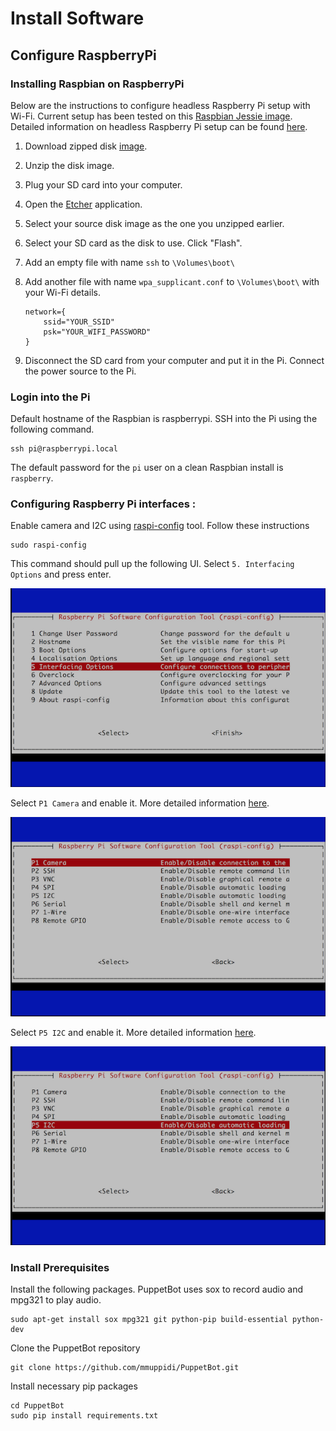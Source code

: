 # Install Software

## Configure RaspberryPi

### Installing Raspbian on RaspberryPi
Below are the instructions to configure headless Raspberry Pi setup with Wi-Fi. 
Current setup has been tested on this [Raspbian Jessie image](https://downloads.raspberrypi.org/raspbian/images/raspbian-2017-07-05/2017-07-05-raspbian-jessie.zip). Detailed information on headless Raspberry Pi setup can be found [here](https://styxit.com/2017/03/14/headless-raspberry-setup.html).

1. Download zipped disk [image](https://downloads.raspberrypi.org/raspbian/images/raspbian-2017-07-05/2017-07-05-raspbian-jessie.zip).
2. Unzip the disk image.
3. Plug your SD card into your computer.	
4. Open the [Etcher](https://etcher.io/) application.
5. Select your source disk image as the one you unzipped earlier.
6. Select your SD card as the disk to use. Click "Flash".
7. Add an empty file with name ```ssh``` to ```\Volumes\boot\```
8. Add another file with name ```wpa_supplicant.conf``` to ```\Volumes\boot\``` with your Wi-Fi details.  

    ```
    network={
        ssid="YOUR_SSID"
        psk="YOUR_WIFI_PASSWORD"
    }
    ```

9. Disconnect the SD card from your computer and put it in the Pi. Connect the power source to the Pi.

### Login into the Pi
Default hostname of the Raspbian is raspberrypi. SSH into the Pi using the following command.

```    
ssh pi@raspberrypi.local
```
The default password for the ```pi``` user on a clean Raspbian install is ```raspberry```. 


### Configuring Raspberry Pi interfaces :
Enable camera and I2C using [raspi-config](https://www.raspberrypi.org/documentation/configuration/raspi-config.md) tool. Follow these instructions

```
sudo raspi-config
``` 
This command should pull up the following UI. Select ```5. Interfacing Options``` and press enter.

![raspi-config](./../assets/images/raspi-config-0.png)

Select ```P1 Camera``` and enable it. More detailed information [here](https://www.raspberrypi.org/documentation/configuration/camera.md).

![raspi-config](./../assets/images/raspi-config-1.png)

Select ```P5 I2C``` and enable it. More detailed information [here](http://www.raspberry-projects.com/pi/programming-in-python/i2c-programming-in-python/using-the-i2c-interface-2).

![raspi-config](./../assets/images/raspi-config-2.png)


### Install Prerequisites
Install the following packages. PuppetBot uses sox to record audio and mpg321 to play audio. 

```
sudo apt-get install sox mpg321 git python-pip build-essential python-dev
```

Clone the PuppetBot repository

```
git clone https://github.com/mmuppidi/PuppetBot.git
```
Install necessary pip packages 

```
cd PuppetBot
sudo pip install requirements.txt
```





